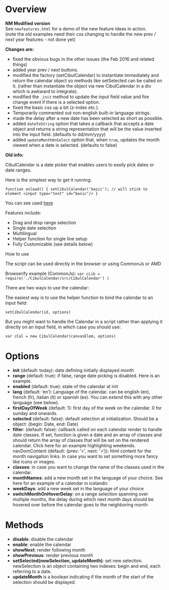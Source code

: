 # Overview

**NM Modified version**  
See `newfeatures.html` for a demo of the new feature ideas in action.  
(note the old examples need their css changing to handle the new prev / next year features - not done yet)

**Changes are:**  
* fixed the obvious bugs in the other issues (the Feb 2016 and related things)  
* added year prev / next buttons.  
* modified the factory (setCibulCalendar) to instantiate immediately and return the calendar object so methods like setSelected can be called on it. (rather than instantiate the object via new CibulCalendar in a div which is awkward to integrate).  
* modified the `_init` method to update the input field value and fire change event if there is a selected option.  
* fixed the basic css up a bit (z-index etc.).  
* Temporarily commented out non-english built-in language strings. 
* made the delay after a new date has been selected as short as possible.   
* added `dateToString` option that takes a callback that accepts a date object and returns a string representation that will be the value inserted into the input field. (defaults to dd/mm/yyyy)  
* added `updateMonthOnSelect` option that, when `true`, updates the month viewed when a date is selected. (defaults to false)  

**Old info:**

CibulCalendar is a date picker that enables users to easily pick dates or date ranges.

Here is the simplest way to get it running:

`function onload() {
  setCibulCalendar('basic'); // will stick to element <input type="text" id="basic"/>
}`

You can see used [here](https://cibul.net/pepite/fr)

Features include:

* Drag and drop range selection
* Single date selection
* Multilingual
* Helper function for single line setup
* Fully Customizable (see details below)

How to use

The script can be used directly in the browser or using CommonJs or AMD

Browserify example (CommonJs): `var cLib = require('./CibulCalendar/src/CibulCalendar') )`

There are two ways to use the calendar:

The easiest way is to use the helper function to bind the calendar to an input field:

`setCibulCalendar(id, options)`

But you might want to handle the Calendar in a script rather than applying it directly on an input field, in which case you should use:

`var cCal = new CibulCalendar(canvasElem, options)` 

# Options

* **init** (default: today): date defining initially displayed month
* **range** (default: true): if false, range date picking is disabled. Here is an example.
* **enabled** (default: true): state of the calendar at init
* **lang** (default: ‘en’): Language of the calendar. can be english (en), french (fr), italian (it) or spanish (es). You can extend this with any other language (see below).
* **firstDayOfWeek** (default: 1): first day of the week on the calendar. 0 for sunday and onwards.
* **selected** (default: false): default selection at initialization. Should be a object: {begin: Date, end: Date}
* **filter**: (default: false): callback called on each calendar render to handle date classes. If set, function is given a date and an array of classes and should return the array of classes that will be set on the rendered calendar. Click here for an example highlighting weekends.
navDomContent (default: {prev: ‘<', next: '>‘}): html content for the month navigation links. In case you want to set something more fancy like icons or images.
* **classes**: in case you want to change the name of the classes used in the calendar.
* **monthNames**: add a new month set in the language of your choice. See here for an example of a calendar in icelandic
* **weekDays**: add a new week set in the language of your choice
* **switchMonthOnHoverDelay**: on a range selection spanning over multiple months, the delay during which next month days should be hovered over before the calendar goes to the neighboring month

# Methods

* **disable**: disable the calendar
* **enable**: enable the calendar
* **showNext**: render following month
* **showPrevious**: render previous month
* **setSelected(newSelection, updateMonth)**: set new selection. newSelection is an object containing two indexes: begin and end, each referring to a date.
* **updateMonth** is a boolean indicating if the month of the start of the selection should be displayed.
